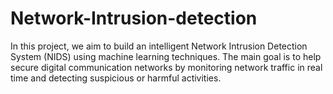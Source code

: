 # Network-Intrusion-detection
In this project, we aim to build an intelligent Network Intrusion Detection System (NIDS) using machine learning techniques. The main goal is to help secure digital communication networks by monitoring network traffic in real time and detecting suspicious or harmful activities.
